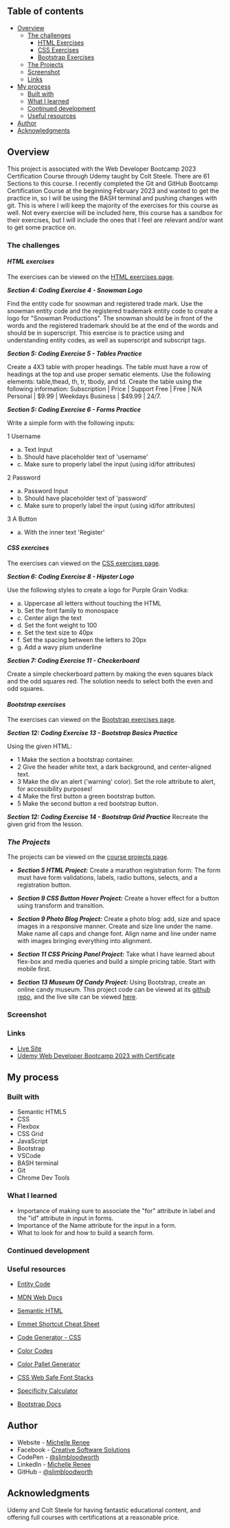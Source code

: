 ## Table of contents

- [Overview](#overview)
  - [The challenges](#the-challenges)
    - [HTML Exercises](#html-exercises)
    - [CSS Exercises](#css-exercises)
    - [Bootstrap Exercises](#bootstrap-exercises)
  - [The Projects](#the-projects)
  - [Screenshot](#screenshot)
  - [Links](#links)
- [My process](#my-process)
  - [Built with](#built-with)
  - [What I learned](#what-i-learned)
  - [Continued development](#continued-development)
  - [Useful resources](#useful-resources)
- [Author](#author)
- [Acknowledgments](#acknowledgments)

## Overview

This project is associated with the Web Developer Bootcamp 2023 Certification Course through Udemy taught by Colt Steele.
There are 61 Sections to this course. I recently completed the Git and GitHub Bootcamp Certification Course at the beginning February 2023 and wanted to get the practice in, so I will be using the BASH terminal and pushing changes with git.
This is where I will keep the majority of the exercises for this course as well. Not every exercise will be included here, this course has a sandbox for their exercises, but I will include the ones that I feel are relevant and/or want to get some practice on.

### The challenges

#### ***HTML exercises***

The exercises can be viewed on the [HTML exercises page](https://slimbloodworth.github.io/Udemy-Web-Dev-Bootcamp-2023/html-exercises.html).

***Section 4: Coding Exercise 4 - Snowman Logo***

Find the entity code for snowman and registered trade mark. Use the snowman entity code and the registered trademark entity code to create a logo for "Snowman Productions".
The snowman should be in front of the words and the registered trademark should be at the end of the words and should be in superscript. This exercise is to practice using and understanding entity codes, as well as superscript and subscript tags.

***Section 5: Coding Exercise 5 - Tables Practice***

Create a 4X3 table with proper headings. The table must have a row of headings at the top and use proper sematic elements. Use the following elements: table,thead, th, tr, tbody, and td. Create the table using the following information: Subscription | Price | Support Free | Free | N/A Personal | $9.99 | Weekdays Business | $49.99 | 24/7.

***Section 5: Coding Exercise 6 - Forms Practice***

Write a simple form with the following inputs:

1 Username

- a. Text Input
- b. Should have placeholder text of 'username'
- c. Make sure to properly label the input (using id/for attributes)

2 Password

- a. Password Input
- b. Should have placeholder text of 'password'
- c. Make sure to properly label the input (using id/for attributes)

3 A Button

- a. With the inner text 'Register'

#### ***CSS exercises***

The exercises can viewed on the [CSS exercises page](https://slimbloodworth.github.io/Udemy-Web-Dev-Bootcamp-2023/css-exercises.html).

***Section 6: Coding Exercise 8 - Hipster Logo***

 Use the following styles to create a logo for Purple Grain Vodka:

- a. Uppercase all letters without touching the HTML
- b. Set the font family to monospace
- c. Center align the text
- d. Set the font weight to 100
- e. Set the text size to 40px
- f. Set the spacing between the letters to 20px
- g. Add a wavy plum underline

***Section 7: Coding Exercise 11 - Checkerboard***

Create a simple checkerboard pattern by making the even squares black and the odd squares red.
The solution needs to select both the even and odd squares.

#### ***Bootstrap exercises***

The exercises can viewed on the [Bootstrap exercises page](https://slimbloodworth.github.io/Udemy-Web-Dev-Bootcamp-2023/bootstrap-exercises.html).

***Section 12: Coding Exercise 13 - Bootstrap Basics Practice***

Using the given HTML:

- 1 Make the section a bootstrap container.
- 2 Give the header white text, a dark background, and center-aligned text.
- 3 Make the div an alert ('warning' color). Set the role attribute to alert, for accessibility purposes!
- 4 Make the first button a green bootstrap button.
- 5 Make the second button a red bootstrap button.

***Section 12: Coding Exercise 14 - Bootstrap Grid Practice***
Recreate the given grid from the lesson.

### ***The Projects***

The projects can be viewed on the [course projects page](https://slimbloodworth.github.io/Udemy-Web-Dev-Bootcamp-2023/course-projects.html).

- ***Section 5 HTML Project:*** Create a marathon registration form:
The form must have form validations, labels, radio buttons, selects, and a registration button.

- ***Section 9 CSS Button Hover Project:*** Create a hover effect for a button using transform and transition.

- ***Section 9 Photo Blog Project:*** Create a photo blog: add, size and space images in a responsive manner. Create and size line under the name. Make name all caps and change font. Align name and line under name with images bringing everything into alignment.

- ***Section 11 CSS Pricing Panel Project:*** Take what I have learned about flex-box and media queries and build a simple pricing table. Start with mobile first.

- ***Section 13 Museum Of Candy Project:*** Using Bootstrap, create an online candy museum. This project code can be viewed at its [github repo](https://github.com/SlimBloodworth/museum_of_candy), and the live site can be viewed [here](https://slimbloodworth.github.io/museum_of_candy/).

### Screenshot

### Links

- [Live Site](https://slimbloodworth.github.io/Udemy-Web-Dev-Bootcamp-2023/)
- [Udemy Web Developer Bootcamp 2023 with Certificate](https://www.udemy.com/course/the-web-developer-bootcamp/)

## My process

### Built with

- Semantic HTML5
- CSS
- Flexbox
- CSS Grid
- JavaScript
- Bootstrap
- VSCode
- BASH terminal
- Git
- Chrome Dev Tools

### What I learned

- Importance of making sure to associate the "for" attribute in label and the "id" attribute in input in forms.
- Importance of the Name attribute for the input in a form.
- What to look for and how to build a search form.

### Continued development

### Useful resources

- [Entity Code](https://entitycode.com)

- [MDN Web Docs](https://1drv.ms/u/s!Arictgwp-ImvheRTwEgh8f0nKTe5QA?e=Ficy2E)

- [Semantic HTML](https://www.w3schools.com/html/html5_semantic_elements.asp)

- [Emmet Shortcut Cheat Sheet](https://docs.emmet.io/cheat-sheet/)

- [Code Generator - CSS](https://html-css-js.com/css/generator/text-shadow/)

- [Color Codes](https://htmlcolorcodes.com/color-names/)

- [Color Pallet Generator](https://coolors.co)

- [CSS Web Safe Font Stacks](https://www.cssfontstack.com)

- [Specificity Calculator](https://specificity.keegan.st)

- [Bootstrap Docs](https://getbootstrap.com/docs/5.3/getting-started/introduction/)

## Author

- Website - [Michelle Renee](https://slimbloodworth.editorx.io/portfolio)
- Facebook - [Creative Software Solutions](https://www.facebook.com/profile.php?id=100073842390690)
- CodePen - [@slimbloodworth](https://codepen.io/slimbloodworth)
- LinkedIn - [Michelle Renee](https://www.linkedin.com/in/michelle-renee-99b455187/)
- GitHub - [@slimbloodworth](https://github.com/SlimBloodworth)

## Acknowledgments

Udemy and Colt Steele for having fantastic educational content, and offering full courses with certifications at a reasonable price.
